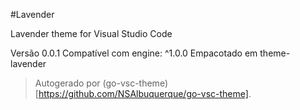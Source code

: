 #Lavender

Lavender theme for Visual Studio Code

Versão 0.0.1
Compatível com engine: ^1.0.0
Empacotado em theme-lavender

> Autogerado por (go-vsc-theme)[https://github.com/NSAlbuquerque/go-vsc-theme].